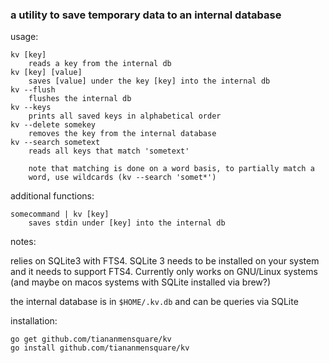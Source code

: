 ### a utility to save temporary data to an internal database

usage:

	kv [key]
		reads a key from the internal db
	kv [key] [value]
		saves [value] under the key [key] into the internal db
	kv --flush
		flushes the internal db
	kv --keys
		prints all saved keys in alphabetical order
	kv --delete somekey
		removes the key from the internal database
	kv --search sometext
		reads all keys that match 'sometext'

		note that matching is done on a word basis, to partially match a 
		word, use wildcards (kv --search 'somet*')

additional functions:

	somecommand | kv [key]
		saves stdin under [key] into the internal db

notes:

relies on SQLite3 with FTS4. SQLite 3 needs to be installed on your system
and it needs to support FTS4. Currently only works on GNU/Linux systems (and
maybe on macos systems with SQLite installed via brew?)

the internal database is in `$HOME/.kv.db` and can be queries via SQLite

installation:

    go get github.com/tiananmensquare/kv
    go install github.com/tiananmensquare/kv
    
